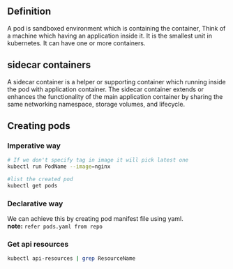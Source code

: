 ## Definition
A pod is sandboxed environment which is containing the container, Think of a machine which having an application inside it. It is the smallest unit in kubernetes.
It can have one or more containers.

## sidecar containers
A sidecar container is a helper or supporting container which running inside the pod with application container.
The sidecar container extends or enhances the functionality of the main application container by sharing 
the same networking namespace, storage volumes, and lifecycle.

## Creating pods

### Imperative way
```bash
# If we don't specify tag in image it will pick latest one
kubectl run PodName --image=nginx

#list the created pod
kubectl get pods
```
### Declarative way
We can achieve this by creating pod manifest file using yaml.</br>
**note:** `refer pods.yaml from repo`

### Get api resources
```bash
kubectl api-resources | grep ResourceName
```
